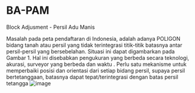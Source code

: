 # BA-PAM

Block Adjusment - Persil Adu Manis

Masalah pada peta pendaftaran di Indonesia, adalah adanya POLIGON bidang tanah atau persil yang tidak terintegrasi titik-titik batasnya antar persil-persil yang bersebelahan.
Situasi ini dapat digambarkan pada  Gambar 1.
Hal ini disebabkan pengukuran yang berbeda secara teknologi, akurasi, surveyor yang berbeda dan waktu .
Perlu satu mekanisme untuk memperbaiki posisi dan orientasi dari setiap bidang persil, supaya persil bertetanggaan, batasnya dapat tepat/terintegrasi dengan batas persil tetangga
![image](https://user-images.githubusercontent.com/38747409/154419334-9cfe8f0a-4439-4b45-acae-ed56107e5410.png)

